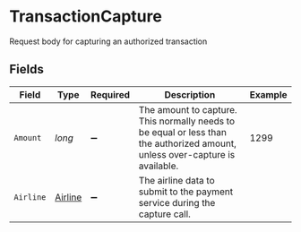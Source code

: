 # TransactionCapture

Request body for capturing an authorized transaction


## Fields

| Field                                                                                                                        | Type                                                                                                                         | Required                                                                                                                     | Description                                                                                                                  | Example                                                                                                                      |
| ---------------------------------------------------------------------------------------------------------------------------- | ---------------------------------------------------------------------------------------------------------------------------- | ---------------------------------------------------------------------------------------------------------------------------- | ---------------------------------------------------------------------------------------------------------------------------- | ---------------------------------------------------------------------------------------------------------------------------- |
| `Amount`                                                                                                                     | *long*                                                                                                                       | :heavy_minus_sign:                                                                                                           | The amount to capture. This normally needs to be equal or less than the authorized amount, unless over-capture is available. | 1299                                                                                                                         |
| `Airline`                                                                                                                    | [Airline](../../Models/Components/Airline.md)                                                                                | :heavy_minus_sign:                                                                                                           | The airline data to submit to the payment service during the capture call.                                                   |                                                                                                                              |